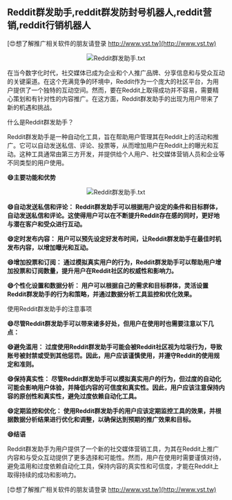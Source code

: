 ## **Reddit群发助手,reddit群发防封号机器人,reddit营销,reddit行销机器人**

[😍想了解推广相关软件的朋友请登录 http://www.vst.tw](http://www.vst.tw)

 <center><img src="https://vst.tw/MP4/tuiguang/png/2.png" alt="Reddit群发助手.txt"></center>

在当今数字化时代，社交媒体已成为企业和个人推广品牌、分享信息和与受众互动的关键渠道。在这个充满竞争的环境中，Reddit作为一个庞大的社区平台，为用户提供了一个独特的互动空间。然而，要在Reddit上取得成功并不容易，需要精心策划和有针对性的内容推广。在这方面，Reddit群发助手的出现为用户带来了新的机遇和挑战。

什么是Reddit群发助手？

Reddit群发助手是一种自动化工具，旨在帮助用户管理其在Reddit上的活动和推广。它可以自动发送私信、评论、投票等，从而增加用户在Reddit上的曝光和互动。这种工具通常由第三方开发，并提供给个人用户、社交媒体营销人员和企业等不同类型的用户使用。

**😄主要功能和优势**

 <center><img src="https://vst.tw/MP4/tuiguang/png/2.png" alt="Reddit群发助手.txt"></center>

**😄自动发送私信和评论： Reddit群发助手可以根据用户设定的条件和目标群体，自动发送私信和评论。这使得用户可以在不断提升Reddit存在感的同时，更好地与潜在客户和受众进行互动。**

**😄定时发布内容： 用户可以预先设定好发布时间，让Reddit群发助手在最佳时机发布内容，以增加曝光和互动。**

**😄增加投票和订阅： 通过模拟真实用户的行为，Reddit群发助手可以帮助用户增加投票和订阅数量，提升用户在Reddit社区的权威性和影响力。**

**😄个性化设置和数据分析： 用户可以根据自己的需求和目标群体，灵活设置Reddit群发助手的行为和策略，并通过数据分析工具监控和优化效果。**

使用Reddit群发助手的注意事项

**😄尽管Reddit群发助手可以带来诸多好处，但用户在使用时也需要注意以下几点：**

**😄避免滥用： 过度使用Reddit群发助手可能会被Reddit社区视为垃圾行为，导致账号被封禁或受到其他惩罚。因此，用户应该谨慎使用，并遵守Reddit的使用规定和准则。**

**😄保持真实性： 尽管Reddit群发助手可以模拟真实用户的行为，但过度的自动化可能会影响用户体验，并降低内容的可信度和真实性。因此，用户应该注意保持内容的原创性和真实性，避免过度依赖自动化工具。**

**😄定期监控和优化： 使用Reddit群发助手的用户应该定期监控工具的效果，并根据数据分析结果进行优化和调整，以确保达到预期的推广效果和目标。**

**😄结语**

Reddit群发助手为用户提供了一个新的社交媒体营销工具，为其在Reddit上推广内容和与受众互动提供了更多选择和可能性。然而，用户在使用时需要谨慎对待，避免滥用和过度依赖自动化工具，保持内容的真实性和可信度，才能在Reddit上取得持续的成功和影响力。

[😍想了解推广相关软件的朋友请登录 http://www.vst.tw](http://www.vst.tw)



